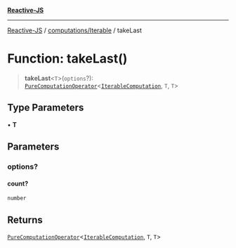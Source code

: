 [**Reactive-JS**](../../../README.md)

***

[Reactive-JS](../../../README.md) / [computations/Iterable](../README.md) / takeLast

# Function: takeLast()

> **takeLast**\<`T`\>(`options`?): [`PureComputationOperator`](../../type-aliases/PureComputationOperator.md)\<[`IterableComputation`](../interfaces/IterableComputation.md), `T`, `T`\>

## Type Parameters

• **T**

## Parameters

### options?

#### count?

`number`

## Returns

[`PureComputationOperator`](../../type-aliases/PureComputationOperator.md)\<[`IterableComputation`](../interfaces/IterableComputation.md), `T`, `T`\>
